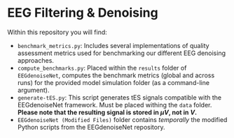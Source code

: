 # EEG Filtering & Denoising

Within this repository you will find:
- `benchmark_metrics.py`: Includes several implementations of quality assessment metrics used for benchmarking our different EEG denoising approaches.
- `compute_benchmarks.py`: Placed within the `results` folder of `EEGdenoiseNet`, computes the benchmark metrics (global and across runs) for the provided model simulation folder (as a command-line argument).
- `generate-tES.py`: This script generates tES signals compatible with the EEGdenoiseNet framework. Must be placed withing the `data` folder. **Please note that the resulting signal is stored in $\mu V$, not in $V$.**
- `EEGdenoiseNet (Modified Files)` folder contains *temporally* the modified Python scripts from the EEGdenoiseNet repository.